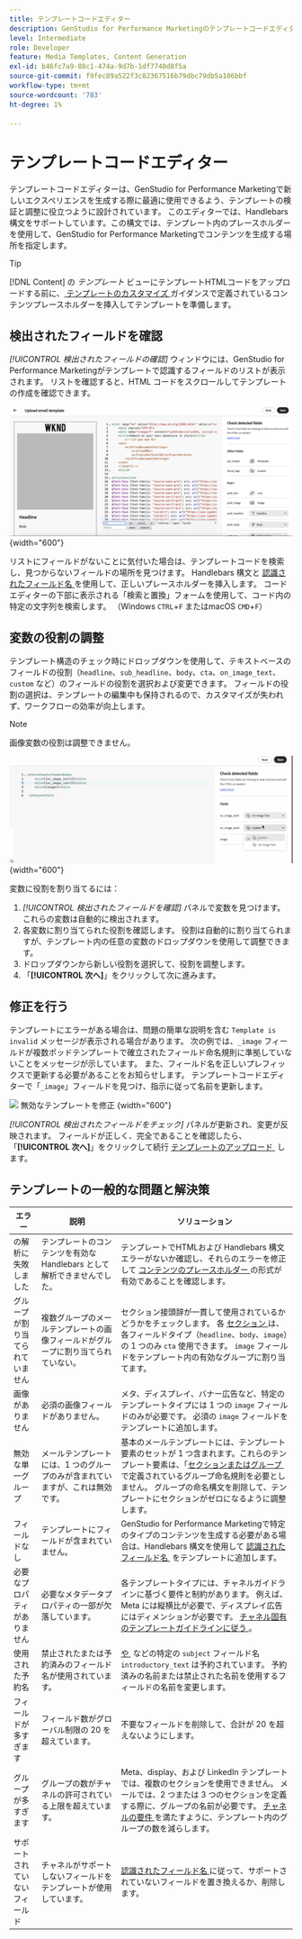 ```yaml
---
title: テンプレートコードエディター
description: GenStudio for Performance Marketingのテンプレートコードエディターの使用方法を説明します。
level: Intermediate
role: Developer
feature: Media Templates, Content Generation
exl-id: b46fc7a9-88c1-474a-9d7b-1df7740d8f5a
source-git-commit: f9fec89a522f3c82367516b79dbc79db5a106bbf
workflow-type: tm+mt
source-wordcount: '783'
ht-degree: 1%

---
```


# テンプレートコードエディター

テンプレートコードエディターは、GenStudio for Performance Marketingで新しいエクスペリエンスを生成する際に最適に使用できるよう、テンプレートの検証と調整に役立つように設計されています。 このエディターでは、Handlebars 構文をサポートしています。この構文では、テンプレート内のプレースホルダーを使用して、GenStudio for Performance Marketingでコンテンツを生成する場所を指定します。

>[!TIP]
>
>[!DNL Content] の _テンプレート_ ビューにテンプレートHTMLコードをアップロードする前に、[&#x200B; テンプレートのカスタマイズ &#x200B;](customize-template.md) ガイダンスで定義されているコンテンツプレースホルダーを挿入してテンプレートを準備します。

## 検出されたフィールドを確認

_[!UICONTROL 検出されたフィールドの確認]_ ウィンドウには、GenStudio for Performance Marketingがテンプレートで認識するフィールドのリストが表示されます。 リストを確認すると、HTML コードをスクロールしてテンプレートの作成を確認できます。

![&#x200B; コードエディタービュー &#x200B;](/help/assets/template-detected-fields.png " 検出されたフィールドの確認 "){width="600"}

リストにフィールドがないことに気付いた場合は、テンプレートコードを検索し、見つからないフィールドの場所を見つけます。 Handlebars 構文と [&#x200B; 認識されたフィールド名 &#x200B;](/help/user-guide/content/customize-template.md#recognized-field-names) を使用して、正しいプレースホルダーを挿入します。 コードエディターの下部に表示される「検索と置換」フォームを使用して、コード内の特定の文字列を検索します。 （Windows `CTRL`+`F` またはmacOS `CMD`+`F`）

## 変数の役割の調整

テンプレート構造のチェック時にドロップダウンを使用して、テキストベースのフィールドの役割（`headline`、`sub_headline`、`body`、`cta`、`on_image_text`、`custom` など）のフィールドの役割を選択および変更できます。 フィールドの役割の選択は、テンプレートの編集中も保持されるので、カスタマイズが失われず、ワークフローの効率が向上します。

>[!NOTE]
>
>画像変数の役割は調整できません。

![&#x200B; 複数役割フィールド選択 &#x200B;](/help/assets/multirole-dropdown-field.png " 複数役割フィールド選択 "){width="600"}

変数に役割を割り当てるには：

1. _[!UICONTROL 検出されたフィールドを確認]_ パネルで変数を見つけます。 これらの変数は自動的に検出されます。
2. 各変数に割り当てられた役割を確認します。 役割は自動的に割り当てられますが、テンプレート内の任意の変数のドロップダウンを使用して調整できます。
3. ドロップダウンから新しい役割を選択して、役割を調整します。
4. 「**[!UICONTROL 次へ]**」をクリックして次に進みます。

## 修正を行う

テンプレートにエラーがある場合は、問題の簡単な説明を含む `Template is invalid` メッセージが表示される場合があります。 次の例では、`_image` フィールドが複数ポッドテンプレートで確立されたフィールド命名規則に準拠していないことをメッセージが示しています。 また、フィールド名を正しいプレフィックスで更新する必要があることをお知らせします。 テンプレートコードエディターで「`_image`」フィールドを見つけ、指示に従って名前を更新します。

![&#x200B; 無効なテンプレートを修正 &#x200B;](/help/assets/animation/template-code-editor.gif){width="600"}

_[!UICONTROL 検出されたフィールドをチェック]_ パネルが更新され、変更が反映されます。 フィールドが正しく、完全であることを確認したら、「**[!UICONTROL 次へ]**」をクリックして続行 [&#x200B; テンプレートのアップロード &#x200B;](/help/user-guide/content/use-templates.md#add-a-template) します。

## テンプレートの一般的な問題と解決策

| **エラー** | **説明** | **ソリューション** |
|-----------------------------|---------------------------------------------------------------------------------|-----------------------------------------------------------------------------------------------|
| の解析に失敗しました | テンプレートのコンテンツを有効な Handlebars として解析できませんでした。 | テンプレートでHTMLおよび Handlebars 構文エラーがないか確認し、それらのエラーを修正して [&#x200B; コンテンツのプレースホルダー &#x200B;](/help/user-guide/content/customize-template.md#content-placeholders) の形式が有効であることを確認します。 |
| グループが割り当てられていません | 複数グループのメールテンプレートの画像フィールドがグループに割り当てられていない。 | セクション接頭辞が一貫して使用されているかどうかをチェックします。 各 [&#x200B; セクション &#x200B;](/help/user-guide/content/customize-template.md#sections-or-groups) は、各フィールドタイプ（`headline`、`body`、`image`）の 1 つのみ `cta` 使用できます。 `image` フィールドをテンプレート内の有効なグループに割り当てます。 |
| 画像がありません | 必須の画像フィールドがありません。 | メタ、ディスプレイ、バナー広告など、特定のテンプレートタイプには 1 つの `image` フィールドのみが必要です。 必須の `image` フィールドをテンプレートに追加します。 |
| 無効な単一グループ | メールテンプレートには、1 つのグループのみが含まれていますが、これは無効です。 | 基本のメールテンプレートには、テンプレート要素のセットが 1 つ含まれます。これらのテンプレート要素は、「[&#x200B; セクションまたはグループ &#x200B;](/help/user-guide/content/customize-template.md#sections-or-groups) で定義されているグループ命名規則を必要としません。 グループの命名構文を削除して、テンプレートにセクションがゼロになるように調整します。 |
| フィールドなし | テンプレートにフィールドが含まれていません。 | GenStudio for Performance Marketingで特定のタイプのコンテンツを生成する必要がある場合は、Handlebars 構文を使用して [&#x200B; 認識されたフィールド名 &#x200B;](/help/user-guide/content/customize-template.md#recognized-field-names) をテンプレートに追加します。 |
| 必要なプロパティがありません | 必要なメタデータプロパティの一部が欠落しています。 | 各テンプレートタイプには、チャネルガイドラインに基づく要件と制約があります。 例えば、Meta には縦横比が必要で、ディスプレイ広告にはディメンションが必要です。 [&#x200B; チャネル固有のテンプレートガイドラインに従う &#x200B;](/help/user-guide/content/best-practices-for-templates.md#follow-channel-specific-template-guidelines)。 |
| 使用された予約名 | 禁止されたまたは予約済みのフィールド名が使用されています。 | [&#x200B; や &#x200B;](/help/user-guide/content/customize-template.md#recognized-field-names) などの特定の `subject` フィールド名 `introductory_text` は予約されています。 予約済みの名前または禁止された名前を使用するフィールドの名前を変更します。 |
| フィールドが多すぎます | フィールド数がグローバル制限の 20 を超えています。 | 不要なフィールドを削除して、合計が 20 を超えないようにします。 |
| グループが多すぎます | グループの数がチャネルの許可されている上限を超えています。 | Meta、display、および LinkedIn テンプレートでは、複数のセクションを使用できません。 メールでは、2 つまたは 3 つのセクションを定義する際に、グループの名前が必要です。 [&#x200B; チャネルの要件 &#x200B;](/help/user-guide/content/best-practices-for-templates.md#follow-channel-specific-template-guidelines) を満たすように、テンプレート内のグループの数を減らします。 |
| サポートされていないフィールド | チャネルがサポートしないフィールドをテンプレートが使用しています。 | [&#x200B; 認識されたフィールド名 &#x200B;](/help/user-guide/content/customize-template.md#recognized-field-names) に従って、サポートされていないフィールドを置き換えるか、削除します。 |
